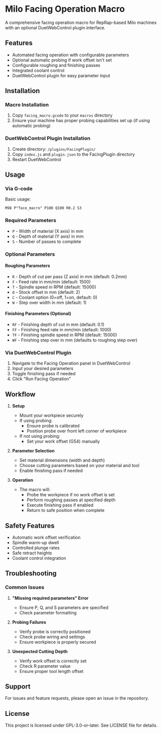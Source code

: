 # Milo Facing Operation Macro



A comprehensive facing operation macro for RepRap-based Milo machines with an optional DuetWebControl plugin interface.

## Features

- Automated facing operation with configurable parameters
- Optional automatic probing if work offset isn't set
- Configurable roughing and finishing passes
- Integrated coolant control
- DuetWebControl plugin for easy parameter input

## Installation

### Macro Installation
1. Copy `facing_macro.gcode` to your `macros` directory
2. Ensure your machine has proper probing capabilities set up (if using automatic probing)

### DuetWebControl Plugin Installation
1. Create directory: `/plugins/FacingPlugin/`
2. Copy `index.js` and `plugin.json` to the FacingPlugin directory
3. Restart DuetWebControl

## Usage

### Via G-code
Basic usage:
```gcode
M98 P"face_macro" P100 Q100 R0.2 S3
```

### Required Parameters
- `P` - Width of material (X axis) in mm
- `Q` - Depth of material (Y axis) in mm
- `S` - Number of passes to complete

### Optional Parameters
#### Roughing Parameters
- `R` - Depth of cut per pass (Z axis) in mm (default: 0.2mm)
- `F` - Feed rate in mm/min (default: 1500)
- `T` - Spindle speed in RPM (default: 15000)
- `O` - Stock offset in mm (default: 2)
- `C` - Coolant option (0=off, 1=on, default: 0)
- `W` - Step over width in mm (default: 1)

#### Finishing Parameters (Optional)
- `RF` - Finishing depth of cut in mm (default: 0.1)
- `FF` - Finishing feed rate in mm/min (default: 1000)
- `TF` - Finishing spindle speed in RPM (default: 15000)
- `WF` - Finishing step over in mm (defaults to roughing step over)

### Via DuetWebControl Plugin
1. Navigate to the Facing Operation panel in DuetWebControl
2. Input your desired parameters
3. Toggle finishing pass if needed
4. Click "Run Facing Operation"

## Workflow

1. **Setup**
   - Mount your workpiece securely
   - If using probing:
     - Ensure probe is calibrated
     - Position probe over front left corner of workpiece
   - If not using probing:
     - Set your work offset (G54) manually

2. **Parameter Selection**
   - Set material dimensions (width and depth)
   - Choose cutting parameters based on your material and tool
   - Enable finishing pass if needed

3. **Operation**
   - The macro will:
     - Probe the workpiece if no work offset is set
     - Perform roughing passes at specified depth
     - Execute finishing pass if enabled
     - Return to safe position when complete

## Safety Features

- Automatic work offset verification
- Spindle warm-up dwell
- Controlled plunge rates
- Safe retract heights
- Coolant control integration

## Troubleshooting

### Common Issues

1. **"Missing required parameters" Error**
   - Ensure P, Q, and S parameters are specified
   - Check parameter formatting

2. **Probing Failures**
   - Verify probe is correctly positioned
   - Check probe wiring and settings
   - Ensure workpiece is properly secured

3. **Unexpected Cutting Depth**
   - Verify work offset is correctly set
   - Check R parameter value
   - Ensure proper tool length offset

## Support

For issues and feature requests, please open an issue in the repository.

## License

This project is licensed under GPL-3.0-or-later. See LICENSE file for details.
